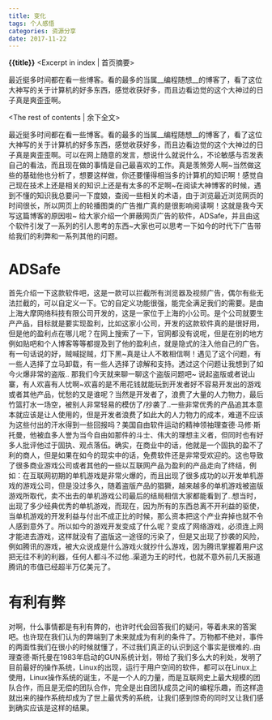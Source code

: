 ```yaml
---
title: 变化
tags: 个人感悟
categories: 资源分享
date: 2017-11-22
---
```

**{{title}}**   <Excerpt in index | 首页摘要>

最近挺多时间都在看一些博客。看的最多的当属__编程随想__的博客了，看了这位大神写的关于计算机的好多东西，感觉收获好多，而且边看边觉的这个大神过的日子真是爽歪歪啊。
<!-- more -->
<The rest of contents | 余下全文>

最近挺多时间都在看一些博客。看的最多的当属__编程随想__的博客了，看了这位大神写的关于计算机的好多东西，感觉收获好多，而且边看边觉的这个大神过的日子真是爽歪歪啊。可以在网上随意的发言，想说什么就说什么，不论敏感与否发表自己的看法，而且现在做的事情是自己最喜欢的工作。真是羡煞旁人啊~当然做这些的基础他也分析了，想要这样做，你还要懂得相当多的计算机的知识啊！感觉自己现在技术上还是相关的知识上还是有太多的不足啊~在阅读大神博客的时候，遇到不懂的知识我总要问一下度娘，查阅一些相关的术语，由于浏览最近浏览网页的时间很长，所以网页上的轮播图类的广告推广真的是很影响阅读啊！这就是我今天写这篇博客的原因啦~
给大家介绍一个屏蔽网页广告的软件，ADSafe，并且由这个软件引发了一系列的引人思考的东西~大家也可以思考一下如今的时代下广告带给我们的利弊和一系列其他的问题。
# ADSafe
首先介绍一下这款软件吧，这是一款可以拦截所有浏览器及视频广告，偶尔有些无法拦截的，可以自定义一下。它的自定义功能很强，能完全满足我们的需要。是由上海大摩网络科技有限公司开发的，这是一家位于上海的小公司。是个公司就要生产产品，目标就是要实现盈利，比如这家小公司，开发的这款软件真的是很好用，但是他的盈利点在哪儿呢？在网上搜索了一下，官网都没有说呢，但是在别的地方例如贴吧和个人博客等等都提及到了他的盈利点，就是隐式的注入他自己的广告。有一句话说的好，贼喊捉贼，灯下黑~真是让人不敢相信啊！遇见了这个问题，有一些人选择了立马卸载，有一些人选择了谅解和支持。透过这个问题让我想到了如今火爆非常的盗版..
那我们今天就来聊一聊这个盗版问题吧~
说起盗版或者说山寨，有人欢喜有人忧啊~欢喜的是不用花钱就能玩到开发者好不容易开发出的游戏或者其他产品，忧愁的又是谁呢？当然是开发者了，浪费了大量的人力物力，最后竹篮打水一场空，被别人非常轻易的模仿了/抄袭了..一些非常优秀的产品追其本意本就应该是让人使用的，但是开发者浪费了如此大的人力物力的成本，难道不应该为这些付出的汗水得到一些回报吗？美国自由软件运动的精神领袖理查德·马修·斯托曼，他被血多人誉为当今自由如那件的斗士、伟大的理想主义者，但同时也有好多人批评他过于固执、观点落伍。确实，在商业中的话，他就是一个固执的盈不了利的商人，但是如果在如今的现实中的话，免费软件还是非常受欢迎的。这也导致了很多商业游戏公司或者其他的一些以互联网产品为盈利的产品走向了终结，例如：在互联网初期的单机游戏是非常火爆的，而且出现了很多成功的以开发单机游戏的游戏公司，但是没过多久，随着盗版产品的猖獗，越来越多的单机游戏被盗版游戏所取代，卖不出去的单机游戏公司最后的结局相信大家都能看到了..想当时，出现了多少经典优秀的单机游戏，而现在，因为所有的东西总离不开利益的驱使，当单机游戏的开发利益与付出不成正比的时候，那么资本把这个产业弃掉也就不令人感到意外了。所以如今的游戏开发变成了什么呢？变成了网络游戏，必须连上网才能进去游戏，这样就没有了盗版这一途径的污染了，但是又出现了抄袭的风险，例如腾讯的游戏，被大众说成是什么游戏火就抄什么游戏，因为腾讯掌握着用户这把无往不利的利器，任何人都斗不过他..渠道为王的时代，也就不意外前几天报道腾讯的市值已经超半万亿美元了。
# 有利有弊
对啊，什么事情都是有利有弊的，也许时代会回答我们的疑问，等着未来的答案吧。也许现在我们认为的弊端到了未来就成为有利的条件了。万物都不绝对，事件的两面性我们在很小的时候就懂了，不过我们真正的认识到这个事实是很难的..由理查德·斯托曼在1983年启动的GUN系统计划，带给了我们多么大的利处，发明了目前最好的操作系统，Linux的出现，运行于用户空间的软件，都可以在Linux上使用，Linux操作系统的诞生，不是一个人的力量，而是互联网史上最大规模的团队合作，而且是无偿的团队合作，完全是出自团队成员之间的编程乐趣，而这样造就出来的操作系统却成为了世上最优秀的系统，让我们感到惊奇的同时又让我们感到确实应该是这样的结果。
